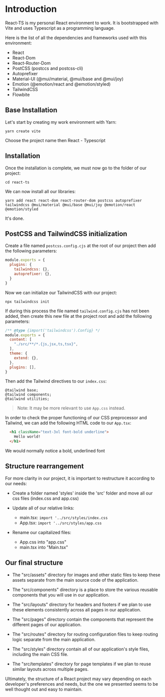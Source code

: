 # Introduction

React-TS is my personal React environment to work. It is bootstrapped with Vite and uses Typescript as a programming language.

Here is the list of all the dependencies and frameworks used with this environment:

- React
- React-Dom
- React-Router-Dom
- PostCSS (postccs and postcss-cli)
- Autoprefixer
- Material-UI (@mui/material, @mui/base and @mui/joy)
- Emotion (@emotion/react and @emotion/styled)
- TailwindCSS
- Flowbite

## Base Installation

Let's start by creating my work environment with Yarn:

```cli
yarn create vite
```

Choose the project name then React - Typescript

## Installation

Once the installation is complete, we must now go to the folder of our project:

```cli
cd react-ts
```

We can now install all our libraries:

```cli
yarn add react react-dom react-router-dom postcss autoprefixer tailwindcss @mui/material @mui/base @mui/joy @emotion/react @emotion/styled
```

It's done.

## PostCSS and TailwindCSS initialization

Create a file named `postcss.config.cjs` at the root of our project then add the following parameters:

```cjs
module.exports = {
  plugins: {
    tailwindcss: {},
    autoprefixer: {},
  }
}
```

Now we can initialize our TailwindCSS with our project:

```cli
npx tailwindcss init
```

If during this process the file named `tailwind.config.cjs` has not been added, then create this new file at the project root and add the following parameters:

```cjs
/** @type {import('tailwindcss').Config} */
module.exports = {
  content: [
    "./src/**/*.{js,jsx,ts,tsx}",
  ],
  theme: {
    extend: {},
  },
  plugins: [],
}
```

Then add the Tailwind directives to our `index.css`:

```pcss
@tailwind base;
@tailwind components;
@tailwind utilities;
```

> Note: It may be more relevant to use `App.css` instead.

In order to check the proper functioning of our CSS preprocessor and Tailwind, we can add the following HTML code to our `App.tsx`:

```html
  <h1 className="text-3xl font-bold underline">
    Hello world!
  </h1>
```

We would normally notice a bold, underlined font

## Structure rearrangement

For more clarity in our project, it is important to restructure it according to our needs:

- Create a folder named 'styles' inside the 'src' folder and move all our css files (index.css and app.css)

- Update all of our relative links:
  - main.tsx: `import '../src/styles/index.css`
  - App.tsx: `import '../src/styles/app.css`

- Rename our capitalized files:
  - App.css into "app.css"
  - main.tsx into "Main.tsx"

## Our final structure

- The "src/assets" directory for images and other static files  to keep these assets separate from the main source code of the application.

- The "src/components" directory is a place to store the various reusable components that you will use in our application.

- The "src/layouts" directory for headers and footers if we plan to use these elements consistently across all pages in our application.

- The "src/pages" directory contain the components that represent the different pages of our application.

- The "src/routes" directory for routing configuration files to keep routing logic separate from the main application.

- The "src/styles" directory contain all of our application's style files, including the main CSS file.

- The "src/templates" directory for page templates if we plan to reuse similar layouts across multiple pages.

Ultimately, the structure of a React project may vary depending on each developer's preferences and needs, but the one we presented seems to be well thought out and easy to maintain.